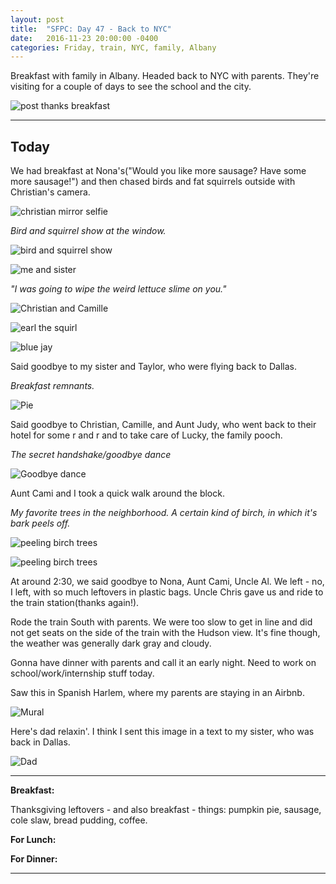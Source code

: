 ```yaml
---
layout: post
title:  "SFPC: Day 47 - Back to NYC"
date:   2016-11-23 20:00:00 -0400
categories: Friday, train, NYC, family, Albany
---
```


Breakfast with family in Albany. Headed back to NYC with parents. They're visiting for a couple of days to see the school and the city.

![post thanks breakfast](/assets/sfpc-images/11262016_thxgiv_18.JPG)

-----

<h2>Today</h2>

We had breakfast at Nona's("Would you like more sausage? Have some more sausage!") and then chased birds and fat squirrels outside with Christian's camera.

![christian mirror selfie](/assets/sfpc-images/11262016_thxgiv_19.JPG)

*Bird and squirrel show at the window.*

![bird and squirrel show](/assets/sfpc-images/IMG_6167.jpg)

![me and sister](/assets/sfpc-images/11262016_thxgiv_23.JPG)

*"I was going to wipe the weird lettuce slime on you."*

![Christian and Camille](/assets/sfpc-images/IMG_6186.jpg)

![earl the squirl](/assets/sfpc-images/11262016_thxgiv_30.JPG)

![blue jay](/assets/sfpc-images/11262016_thxgiv_33.JPG)

Said goodbye to my sister and Taylor, who were flying back to Dallas.

*Breakfast remnants.*

![Pie](/assets/sfpc-images/IMG_6189.jpg)

Said goodbye to Christian, Camille, and Aunt Judy, who went back to their hotel for some r and r and to take care of Lucky, the family pooch.

*The secret handshake/goodbye dance*

![Goodbye dance](/assets/sfpc-images/IMG_6194.jpg)

Aunt Cami and I took a quick walk around the block.

*My favorite trees in the neighborhood. A certain kind of birch, in which it's bark peels off.*

![peeling birch trees](/assets/sfpc-images/IMG_6205.jpg)

![peeling birch trees](/assets/sfpc-images/IMG_6207.jpg)

At around 2:30, we said goodbye to Nona, Aunt Cami, Uncle Al. We left - no, I left, with so much leftovers in plastic bags. Uncle Chris gave us and ride to the train station(thanks again!).

Rode the train South with parents. We were too slow to get in line and did not get seats on the side of the train with the Hudson view. It's fine though, the weather was generally dark gray and cloudy.

Gonna have dinner with parents and call it an early night. Need to work on school/work/internship stuff today.

Saw this in Spanish Harlem, where my parents are staying in an Airbnb.

![Mural](/assets/sfpc-images/IMG_6256.jpg)

Here's dad relaxin'. I think I sent this image in a text to my sister, who was back in Dallas.

![Dad](/assets/sfpc-images/IMG_6271.jpg)

-----

**Breakfast:**

Thanksgiving leftovers - and also breakfast - things: pumpkin pie, sausage, cole slaw, bread pudding, coffee.

**For Lunch:**

**For Dinner:**

-----

